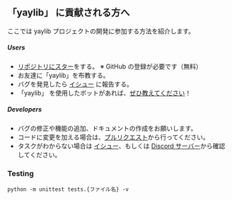 ## 「yaylib」 に貢献される方へ

ここでは yaylib プロジェクトの開発に参加する方法を紹介します。

##### Users

-   [リポジトリにスター](https://github.com/ekkx/yaylib)をする。 ※ GitHub の登録が必要です（無料）
-   お友達に「yaylib」を布教する。
-   バグを発見したら [イシュー](https://github.com/ekkx/yaylib/issues) に報告する。
-   「yaylib」 を使用したボットがあれば、[ぜひ教えてください](https://discord.gg/MEuBfNtqRN)！

##### Developers

-   バグの修正や機能の追加、ドキュメントの作成をお願いします。
-   コードに変更を加える場合は、[プルリクエスト](https://github.com/ekkx/yaylib/pulls)から行ってください。
-   タスクがわからない場合は [イシュー](https://github.com/ekkx/yaylib/issues)、もしくは [Discord サーバー](https://discord.gg/MEuBfNtqRN)から確認してください。

### Testing

```shell
python -m unittest tests.{ファイル名} -v
```
